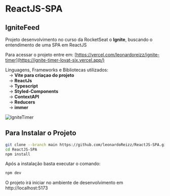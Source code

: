 # ReactJS-SPA


## IgniteFeed

Projeto desenvolvimento no curso da RocketSeat o <strong> Ignite</strong>, buscando o entendimento de uma SPA em ReactJS<br/> 

Para acessar o projeto entre em: [https://vercel.com/leonardoreizz/ignite-timer](https://ignite-timer-lovat-six.vercel.app/)

Linguagens, Frameworks e Bibliotecas utilizados: <br />
&#160;&#160;&#160;-> <strong> Vite para criaçao do projeto </strong> <br />
&#160;&#160;&#160;-> <strong> ReactJs </strong> <br />
&#160;&#160;&#160;-> <strong> Typescript </strong> <br />
&#160;&#160;&#160;-> <strong> Styled-Components </strong> <br/>
&#160;&#160;&#160;-> <strong> ContextAPI </strong> <br/>
&#160;&#160;&#160;-> <strong> Reducers </strong> <br/>
&#160;&#160;&#160;-> <strong> immer </strong> <br/>


![IgniteTimer](https://user-images.githubusercontent.com/76044304/207200904-f02a9a0a-157d-4f8f-b4db-6ba82cd99567.gif)

## Para Instalar o Projeto

```bash
git clone --branch main https://github.com/leonardoReizz/ReactJS-SPA.git
cd ReactJS-SPA
npm install
```
Após a instalação basta executar o comando:

```bash
npm dev
```

O projeto irá iniciar no ambiente de desenvolvimento em http://localhost:5173
